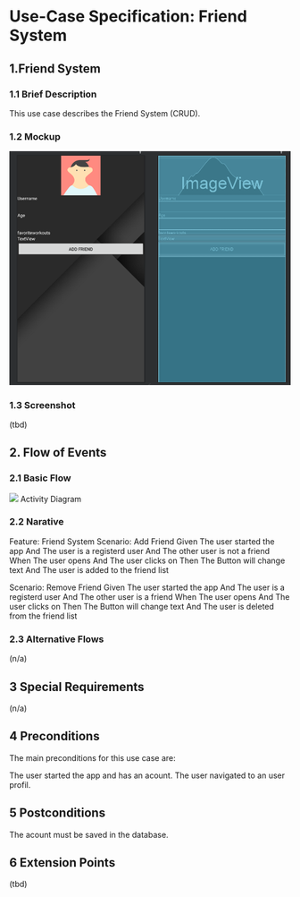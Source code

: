 # Use-Case Specification: Friend System
## 1.Friend System
### 1.1 Brief Description
This use case describes the Friend System (CRUD).
### 1.2 Mockup
![](https://github.com/ThSilv3r/Sweat4Success/blob/master/UC/pictures/UCFriendSystem.PNG)
### 1.3 Screenshot
(tbd)
## 2. Flow of Events
### 2.1 Basic Flow
![](![](https://github.com/ThSilv3r/Sweat4Success/blob/master/UC/pictures/UCFriendSystem.PNG))
Activity Diagram
### 2.2 Narative
Feature: Friend System
  Scenario: Add Friend
    Given The user started the app
    And The user is a registerd user
    And The other user is not a friend
    When The user opens <userProfile>
    And The user clicks on <addFriend>
    Then The <addFriend> Button will change text
    And The user is  added to the friend list

  Scenario: Remove Friend
    Given The user started the app
    And The user is a registerd user
    And The other user is a friend
    When The user opens <userProfile>
    And The user clicks on <addFriend>
    Then The <addFriend> Button will change text
    And The user is deleted from the friend list

### 2.3 Alternative Flows
(n/a)
## 3 Special Requirements
(n/a)
## 4 Preconditions
The main preconditions for this use case are:

The user started the app and has an acount.
The user navigated  to an user profil.

## 5 Postconditions
The acount must be saved in the database.
## 6 Extension Points
(tbd)
